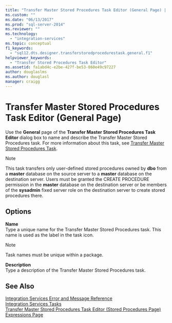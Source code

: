 ```yaml
---
title: "Transfer Master Stored Procedures Task Editor (General Page) | Microsoft Docs"
ms.custom: ""
ms.date: "06/13/2017"
ms.prod: "sql-server-2014"
ms.reviewer: ""
ms.technology: 
  - "integration-services"
ms.topic: conceptual
f1_keywords: 
  - "sql12.dts.designer.transferstoredprocedurestask.general.f1"
helpviewer_keywords: 
  - "Transfer Stored Procedures Task Editor"
ms.assetid: fa1abd4c-e2be-427f-be53-860e49c97227
author: douglaslms
ms.author: douglasl
manager: craigg
---
```

# Transfer Master Stored Procedures Task Editor (General Page)
  Use the **General** page of the **Transfer Master Stored Procedures Task Editor** dialog box to name and describe the Transfer Master Stored Procedures task. For more information about this task, see [Transfer Master Stored Procedures Task](control-flow/transfer-master-stored-procedures-task.md).  
  
> [!NOTE]  
>  This task transfers only user-defined stored procedures owned by **dbo** from a **master** database on the source server to a **master** database on the destination server. Users must be granted the CREATE PROCEDURE permission in the **master** database on the destination server or be members of the **sysadmin** fixed server role on the destination server to create stored procedures there.  
  
## Options  
 **Name**  
 Type a unique name for the Transfer Master Stored Procedures task. This name is used as the label in the task icon.  
  
> [!NOTE]  
>  Task names must be unique within a package.  
  
 **Description**  
 Type a description of the Transfer Master Stored Procedures task.  
  
## See Also  
 [Integration Services Error and Message Reference](../../2014/integration-services/integration-services-error-and-message-reference.md)   
 [Integration Services Tasks](control-flow/integration-services-tasks.md)   
 [Transfer Master Stored Procedures Task Editor &#40;Stored Procedures Page&#41;](../../2014/integration-services/transfer-master-stored-procedures-task-editor-stored-procedures-page.md)   
 [Expressions Page](expressions/expressions-page.md)  
  
  
